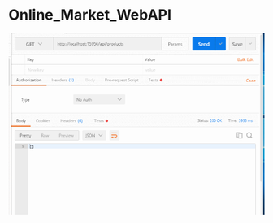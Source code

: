 # Online_Market_WebAPI
![](https://github.com/merisahakyan/Online_Market_WebAPI/blob/master/onlinemarket.gif)
